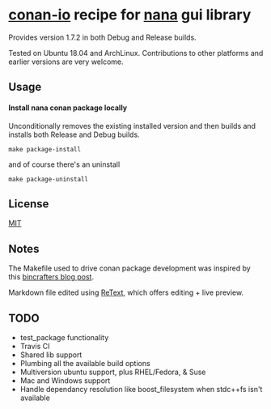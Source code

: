 [conan-io](https://conan.io/) recipe for [nana](http://nanapro.org/) gui library
====

Provides version 1.7.2 in both Debug and Release builds.

Tested on Ubuntu 18.04 and ArchLinux. Contributions to other platforms and earlier
versions are very welcome.

Usage
----
#### Install nana conan package locally
Unconditionally removes the existing installed version and then builds and installs both Release and Debug builds.

    make package-install

and of course there's an uninstall

    make package-uninstall

License
----
[MIT](https://choosealicense.com/licenses/mit/)

Notes
----
The Makefile used to drive conan package development was inspired by this [bincrafters blog post](https://bincrafters.github.io/2017/11/10/Updated-Conan-Package-Flow/).

Markdown file edited using [ReText](https://github.com/retext-project/retext), which offers editing + live preview.

TODO
----
 - test_package functionality
 - Travis CI
 - Shared lib support
 - Plumbing all the available build options
 - Multiversion ubuntu support, plus RHEL/Fedora, & Suse
 - Mac and Windows support
 - Handle dependancy resolution like boost_filesystem when stdc++fs isn't available
